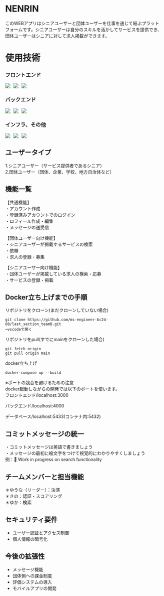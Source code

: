 # NENRIN
このWEBアプリはシニアユーザーと団体ユーザーを仕事を通じて結ぶプラットフォームです。シニアユーザーは自分のスキルを活かしてサービスを提供でき、団体ユーザーはシニアに対して求人掲載ができます。

# 使用技術

### フロントエンド
<div style="display: flex; gap: 10px;">
    <img src="https://img.shields.io/badge/-Next.js-000000.svg?logo=next.js&style=for-the-badge">
    <img src="https://img.shields.io/badge/-Typescript-007ACC.svg?logo=typescript&style=for-the-badge">
    <img src="https://img.shields.io/badge/-React-61DAFB.svg?logo=react&style=for-the-badge">
</div>

### バックエンド
<div style="display: flex; gap: 10px;">
    <img src="https://img.shields.io/badge/-Python-3776AB.svg?logo=python&style=for-the-badge">
    <img src="https://img.shields.io/badge/-Flask-000000.svg?logo=flask&style=for-the-badge">
    <img src="https://img.shields.io/badge/-Postgresql-336791.svg?logo=postgresql&style=for-the-badge">
</div>

### インフラ、その他
<div style="display: flex; gap: 10px;">
    <img src="https://img.shields.io/badge/-Docker-1488C6.svg?logo=docker&style=for-the-badge">
    <img src="https://img.shields.io/badge/-Github-181717.svg?logo=github&style=for-the-badge">
    <img src="https://img.shields.io/badge/-Firebase-FFCA28.svg?logo=firebase&style=for-the-badge">
</div>

## ユーザータイプ
1.シニアユーザー（サービス提供者であるシニア）  
2.団体ユーザー（団体、企業、学校、地方自治体など）

## 機能一覧
【共通機能】  
・アカウント作成  
・登録済みアカウントでのログイン  
・ロフィール作成・編集  
・メッセージの送受信   

【団体ユーザー向け機能】  
・シニアユーザーが掲載するサービスの検索  
・依頼  
・求人の登録・募集  

【シニアユーザー向け機能】  
・団体ユーザーが掲載している求人の検索・応募  
・サービスの登録・掲載   

## Docker立ち上げまでの手順

リポジトリをクローン(まだクローンしていない場合)
```
git clone https://github.com/ms-engineer-bc24-08/last_section_teamB.git
→vscodeで開く
```
リポジトリをpull(すでにmainをクローンした場合)
```
git fetch origin
git pull origin main
```
docker立ち上げ
```
docker-compose up --build
```

※ポートの競合を避けるための注意  
docker起動しながらの開発では以下のポートを使います。  
フロントエンド/localhost:3000  

バックエンド/localhost:4000

データベース/localhost:5433(コンテナ内:5432)  


## コミットメッセージの統一

・コミットメッセージは英語で書きましょう  
・メッセージの最初に絵文字をつけて視覚的にわかりやすくしましょう  
例：🚧 Work in progress on search functionality  

## チームメンバーと担当機能
＊ゆうな（リーダー）：決済  
＊きの：認証・スコアリング  
＊ゆか：検索  

## セキュリティ要件

- ユーザー認証とアクセス制御
- 個人情報の暗号化

## 今後の拡張性

- メッセージ機能
- 団体側への課金制度
- 評価システムの導入
- モバイルアプリの開発
